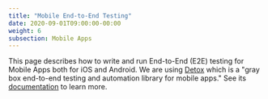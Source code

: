 ```yaml
---
title: "Mobile End-to-End Testing"
date: 2020-09-01T09:00:00-00:00
weight: 6
subsection: Mobile Apps
---
```


This page describes how to write and run End-to-End (E2E) testing for Mobile Apps both for iOS and Android. We are using [Detox](https://github.com/wix/Detox) which is a "gray box end-to-end testing and automation library for mobile apps." See its [documentation](https://github.com/wix/Detox/tree/master/docs) to learn more.
